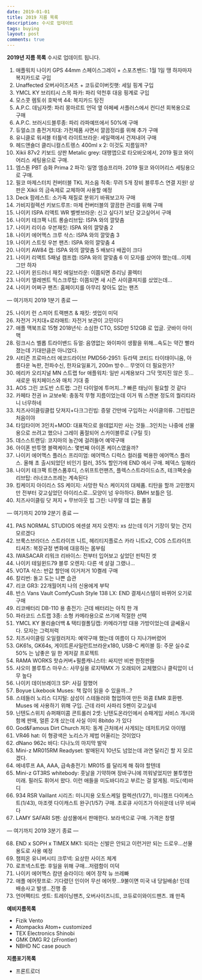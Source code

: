 ```yaml
---
date: 2019-01-01
title: 2019 지름 목록
description: 수시로 업데이트
tags: buying
layout: post
comments: true
---
```

**2019년 지름 목록**
수시로 업데이트 됩니다.

1. 애플워치 나이키 GPS 44mm 스페이스그레이 + 스포츠밴드: 1월 1일 땡 하자마자 복지카드로 구입
2.  Unaffected 오버사이즈셔츠 + 코듀로이버킷햇: 세일 핑계 구입
3. YMCL KY 브리티시 스목 파카: 파리 악천후 대응 핑계로 구입
4. 모스콧 렘토쉬 호박색 44: 복지카드 탕진
5. A.P.C. 데님자켓: 파리 몽마르트 언덕 옆 아페쎄 서플러스에서 컨디션 회복용으로 구매
6. A.P.C. 브러시드블루종: 파리 라파예뜨에서 50%에 구매
7. 듀얼쇼크 충전거치대: 가전제품 사면서 깔끔정리를 위해 추가 구매
8. 유니클로 워셔블 터틀넥 라이트브라운: 세일랙에서 건져내어 구매
9. 헤드앤숄더 클리니컬스트렝스 400ml x 2: 이것도 지름일까?
10. Xikii 87v2 키보드 상판 Metalic grey: 대행앱으로 타오바오에서, 2019 필코 와이어리스 세팅용으로 구매.
11. 엠스톤 PBT 승화 Prima 2 파각: 일명 엠승프리마. 2019 필코 와이어리스 세팅용으로 구매.
12. 필코 마제스터치 컨버터블 TKL 저소음 적축: 무려 5개 장비 블루투스 연결 지원! 상판은 Xikii 의 금속제로 교체하여 사용할 예정
13. Deck 팜레스트: 소가죽 재질로 분위기 바꿔보고자 구매
14. 가비지컬렉션 키보드루프: 마제 컨버터블의 깔끔한 관리를 위해 구매
15. 나이키 ISPA 리액트 WR 벨벳브라운: 신고 싶다기 보단 갖고싶어서 구매
16. 나이키 테크팩 니트 롱슬리브탑: ISPA 와의 깔맞춤
17. 나이키 리이슈 우븐재킷: ISPA 와의 깔맞춤 2
18. 나이키 에어맥스 크루 삭스: ISPA 와의 깔맞춤 3
19. 나이키 스트릿 우븐 팬츠: ISPA 와의 깔맞춤 4
20. 나이키 AW84 캡: ISPA 와의 깔맞춤 5 배보다 배꼽이 크다
21. 나이키 리액트 5패널 캠프캡: ISPA 와의 깔맞춤 6 이 모자를 샀어야 했는데...이제 그만 하자
22. 나이키 윈드러너 재킷 에일브라운: 이쯤되면 츄리닝 콜렉터
23. 나이키 엘레멘트 믹스크루탑: 이쯤되면 새 시즌 사이클져지를 샀었는데…
24. 나이키 어쩌구 팬츠: 홈페이지를 아무리 찾아도 없는 팬츠

— 여기까지 2019 1분기 종료 —

25. 나이키 런 스피어 트랙팬츠 & 재킷: 셋업이 미덕
26. 자전거 거치대+로라매트: 자전거 보관이 고민이다
27. 애플 맥북프로 15형 2018년식: 소심한 CTO, SSD만 512GB 로 업글. 굿바이 아이맥
28. 링크시스 벨롭 트라이밴드 듀얼: 음영없는 와이파이 생활을 위해...속도는 약간 빨라졌는데 기대만큼은 아니었다.
29. 시티즌 프로마스터 에코드라이브 PMD56-2951: 듀라텍 코티드 타이태이니움, 아름다운 녹판, 전파수신, 한자요일표기, 200m 방수... 무엇이 더 필요한가? 
30. 에리카 오리지널 MN 스트랩 for 애플워치: 일반 시계용보다 그닥 멋지진 않은 듯...새로운 워치페이스와 매치 기대 중
31. AOS 그린 코도반 스트랩: 그린 다이얼에 투머치...? 빠른 태닝이 필요할 것 같다
32. 카페타 전권 in 교보e북: 충동적 무형 지름이었는데 이거 뭐 스캔본 정도의 퀄리티라니 너무하네
33. 치즈사이클링클럽 닷져지+다크그린빕: 증말 간만에 구입하는 사이클의류. 그린빕은 처음이야
34. 타임타이머 3인치+MOD: 대표적으로 쓸데없지만 사는 것들...3인치는 나중에 선물용으로 쓰려고 했으나 그레이 품절되어 스카이블루로 (구릴 듯)
35. 데스스트랜딩: 코지마의 농간에 걸려들어 예약구매
36. 아이폰 반투명 블랙케이스: 몇번째 아이폰 케이스였을까?
37. 나이키 에어맥스 플러스 프리미엄: 에어맥스 디럭스 컬러를 벅용한 에어맥스 플러스. 올해 초 출시되었던 비인기 컬러, 35% 할인가에 END 에서 구매. 페덱스 일해라
38. 나이키 테크팩 트랜스폼후디, 스위프트런팬츠, 플렉스스트라이드쇼츠, 테크팩숏슬리브탑: 러너코스프레는 계속된다
39. 킹케이지 아이리스 SS 케이지: 사망한 탁스 케이지의 대체품. 티탄을 할까 고민했지만 전부터 갖고싶었던 아이리스로...모양이 넘 우아하다. BMH 보틀은 덤.
40. 치즈사이클링 닷 져지 + 무브아웃 빕 그린: 나무랄 데 없는 품질

— 여기까지 2019 2분기 종료 —

41. PAS NORMAL STUDIOS 에센셜 져지 오렌지: xs 샀는데 이거 기장이 맞는 건지 모르겠다 
42. 브룩스브라더스 스트라이프 니트, 헤리티지플로스 카라 니트x2, COS 스트라이프 티셔츠: 복장규정 변화에 대응하는 몸부림
43. IWASACAR 리워크 리바이스: 전부터 입어보고 싶었던 핀턱진 겟
44. 나이키 테일윈드79 블루 오렌지: 다른 색 살걸 그랬나...
45. VOTA 삭스: 반값 할인에 이거저거 10켤레 구매
46. 칼리번: 돌고 도는 나쁜 습관 
47. 리코 GR3: 22개월어치 나의 신용에게 부탁
48. 반스 Vans Vault ComfyCush Style 138 LX: END 결제시스템이 바뀌어 오기로 구매
49. 리코배터리 DB-110 용 충전기: 근데 배터리는 아직 한 개
50. 파라코드 스트랩 3종: 소형 카메라용으로 쓰기에 적절한 선택
51. YMCL KY 몰리숄더백 & 택티컬폴딩캡: 카메라가방 대용 가방이었는데 글쎄올시다. 모자는 그럭저럭
52. 치즈사이클링 오일컬러저지: 예약구매 했는데 여름이 다 지나가버렸어
53. GK61s, GK64s, 게이트론사일런트브라운x180, USB-C 케이블 등: 주문 실수로 50% 는 남좋은 일 한 게저갈 프로젝트
54. RAMA WORKS 핫슈커버+필름캐니스터: 싸지만 비싼 한정판들
55. 샤오미 블루투스 마우스: 사무실용 로지텍MX 가 오래되어 교체했으나 클릭압이 너무 높다
56. 나이키 데이브레이크 SP: 사길 잘했어
57. Boyue Likebook Muses: 책 많이 읽을 수 있을까…?
58. 스테들러 노리스 디지털: 삼성이 스테들러와 협업하여 만든 와콤 EMR 호환펜. Muses 에 사용하기 위해 구입. 근데 라미 사파리 S펜이 갖고싶네
59. 닌텐도스위치 슈퍼패미콤 콘트롤러 2셋: 닌텐도온라인에서 슈패게임 서비스 개시와 함께 판매, 얼른 2개 샀는데 사실 이미 8bitdo 가 있다
60. God&Famous Dirt Church 져지: 동계 근처에서 사게되는 데저트카모 아이템
61. VR46 hat: 이 형광색은 노리스가 제법 어울리는 것이었다
62. dNano 962c 바디: 디나노의 마지막 발악
63. Mini-z MR015RM Readyset: 발매된지 10년도 넘었는데 과연 달리긴 할 지 모르겠다.
64. 에네루프 AA, AAA, 급속충전기: MR015 를 달리게 해 줘야 할텐데
65. Mini-z GT3RS whitebody: 훗날을 기약하며 장바구니에 끼워넣었지만 불투명한 미래. 필러도 휘어서 왔다. 이런 애들을 미도바디라고 부르는 걸 알게됨. 미도(색)바디
66. 934 RSR Vaillant 시리즈:  미니지용 오토스케일 컬렉션(1/27), 미니챔프 다이케스트(1/43), 마조렛 다이캐스트 완구(1/57) 구매. 초로큐 사이즈가 아쉬운데 너무 비싸다
67. LAMY SAFARI S펜: 삼성몰에서 판매한다. 보라색으로 구매. 가격은 창렬 

— 여기까지 2019 3분기 종료 —

68. END x SOPH x TIMEX MK1: 되라는 신발은 안되고 이런거만 되는 드로우...선물용도로 사용 예정
69. 챔피온 유니버시티 크루넥: 요상한 사이즈 체계
70. 로프넥스트랩: 후일을 위해 구매...저렴함이 미덕
71. 나이키 에어맥스 캄덴 슬라이더: 에어 장착 뉴 쓰레빠
72. 애플 에어팟프로: 기다렸던 인이어 무선 에어팟...9불이면 미국 내 당일배송! 인데 배송사고 발생...진행 중
73. 언어펙티드 셋트: 트레이닝팬츠, 오버사이즈니트, 코듀로이와이드팬츠. 꽤 만족


**예비지름목록** 
- Fizik Vento
- Atompacks Atom+ customized
- TEX Electronics Shinobi
- GMK DMG R2 (zFrontier)
- NBHD NC case pouch

**지름포기목록**  
- 프론트로더
